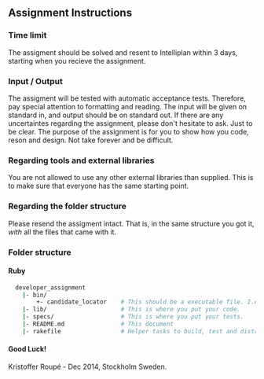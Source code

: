 ## Assignment Instructions 
### Time limit
The assigment should be solved and resent to Intelliplan within 3 days, starting when you recieve the assignment.

### Input / Output
The assigment will be tested with automatic acceptance tests. Therefore, pay special attention to formatting and reading. The input will be given on standard in, and output should be on standard out.
If there are any uncertaintes regarding the assignment, please don't hesitate to ask.
Just to be clear. The purpose of the assignment is for you to show how you code, reson and design. Not take forever and be difficult.

### Regarding tools and external libraries
You are not allowed to use any other external libraries than supplied. This is to make sure that everyone has the same starting point.

### Regarding the folder structure
Please resend the assigment intact. That is, in the same structure you got it, *with* all the files that came with it.

### Folder structure

#### Ruby
```bash
  developer_assignment
    |- bin/
        +- candidate_locator    # This should be a executable file. I.e. the main entry point for the assignment.
    |- lib/                     # This is where you put your code.
    |- specs/                   # This is where you put your tests.
    |- README.md                # This document
    |- rakefile                 # Helper tasks to build, test and distribute your code 
```

#### Good Luck!

Kristoffer Roupé - Dec 2014, Stockholm Sweden.
